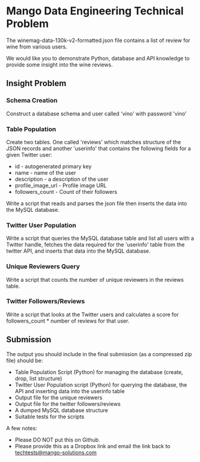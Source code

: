 # Mango Data Engineering Technical Problem

The winemag-data-130k-v2-formatted.json file contains a list of review for wine from various users.

We would like you to demonstrate Python, database and API knowledge to provide some insight into the wine reviews.

## Insight Problem

### Schema Creation
Construct a database schema and user called 'vino' with password 'vino'

### Table Population

Create two tables.  One called 'reviews' which matches structure of the JSON records and another 'userinfo' that contains the following fields for a given Twitter user:

* id - autogenerated primary key
* name - name of the user
* description - a description of the user
* profile_image_url - Profile image URL
* followers_count - Count of their followers

Write a script that reads and parses the json file then inserts the data into the MySQL database.

### Twitter User Population

Write a script that queries the MySQL database table and list all users with a Twitter handle, fetches the data required for the 'userinfo' table from the twitter API, and inserts that data into the MySQL database.

### Unique Reviewers Query

Write a script that counts the number of unique reviewers in the reviews table.

### Twitter Followers/Reviews

Write a script that looks at the Twitter users and calculates a score for followers_count * number of reviews for that user.

## Submission

The output you should include in the final submission (as a compressed zip file) should be:

* Table Population Script (Python) for managing the database (create, drop, list structure)
* Twitter User Population script (Python) for querying the database, the API and inserting data into the userinfo table
* Output file for the unique reviewers
* Output file for the twitter followers/reviews
* A dumped MySQL database structure
* Suitable tests for the scripts

A few notes:

* Please DO NOT put this on Github.  
* Please provide this as a Dropbox link and email the link back to techtests@mango-solutions.com
